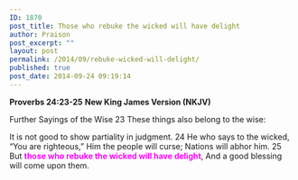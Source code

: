 ```yaml
---
ID: 1870
post_title: Those who rebuke the wicked will have delight
author: Praison
post_excerpt: ""
layout: post
permalink: /2014/09/rebuke-wicked-will-delight/
published: true
post_date: 2014-09-24 09:19:14
---
```

<strong>Proverbs 24:23-25</strong>
<strong> New King James Version (NKJV)</strong>

Further Sayings of the Wise
23 These things also belong to the wise:

It is not good to show partiality in judgment.
24 He who says to the wicked, “You are righteous,”
Him the people will curse;
Nations will abhor him.
25 But <span style="color: #ff00ff;"><strong>those who rebuke the wicked will have delight</strong></span>,
And a good blessing will come upon them.